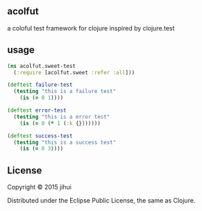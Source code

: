 ## acolfut

a coloful test framework for clojure inspired by clojure.test

## usage

```clojure
(ns acolfut.sweet-test
  (:require [acolfut.sweet :refer :all]))

(deftest failure-test
  (testing "this is a failure test"
    (is (= 0 1))))

(deftest error-test
  (testing "this is a error test"
    (is (= 0 (* 1 (:k {}))))))

(deftest success-test
  (testing "this is a success test"
    (is (= 0 3))))
```

## License

Copyright © 2015 jihui

Distributed under the Eclipse Public License, the same as Clojure.
